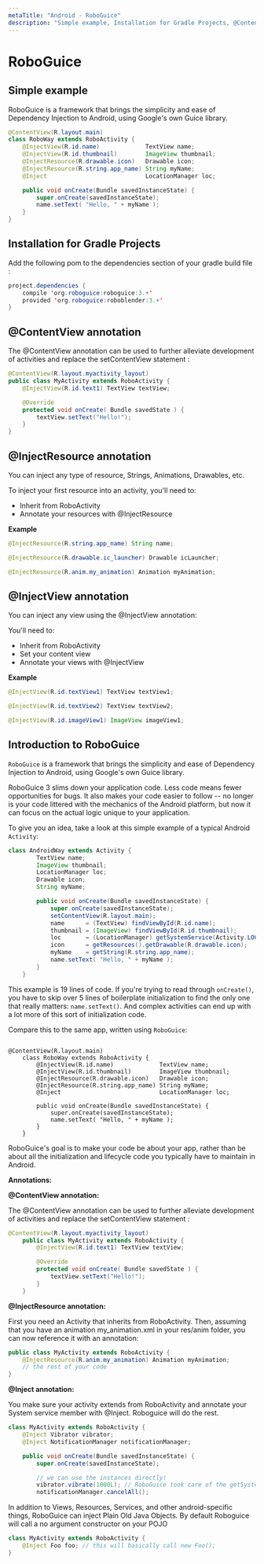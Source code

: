 ```yaml
---
metaTitle: "Android - RoboGuice"
description: "Simple example, Installation for Gradle Projects, @ContentView annotation, @InjectResource annotation, @InjectView annotation, Introduction to RoboGuice"
---
```


# RoboGuice



## Simple example


RoboGuice is a framework that brings the simplicity and ease of Dependency Injection to Android, using Google's own Guice library.

```java
@ContentView(R.layout.main)
class RoboWay extends RoboActivity { 
    @InjectView(R.id.name)             TextView name; 
    @InjectView(R.id.thumbnail)        ImageView thumbnail; 
    @InjectResource(R.drawable.icon)   Drawable icon; 
    @InjectResource(R.string.app_name) String myName; 
    @Inject                            LocationManager loc; 

    public void onCreate(Bundle savedInstanceState) { 
        super.onCreate(savedInstanceState); 
        name.setText( "Hello, " + myName ); 
    } 
} 

```



## Installation for Gradle Projects


Add the following pom to the dependencies section of your gradle build file :

```java
project.dependencies {
    compile 'org.roboguice:roboguice:3.+'
    provided 'org.roboguice:roboblender:3.+'
}

```



## @ContentView annotation


The @ContentView annotation can be used to further alleviate development of activities and replace the setContentView statement :

```java
@ContentView(R.layout.myactivity_layout)
public class MyActivity extends RoboActivity {
    @InjectView(R.id.text1) TextView textView;

    @Override
    protected void onCreate( Bundle savedState ) {
        textView.setText("Hello!");
    }
}

```



## @InjectResource annotation


You can inject any type of resource, Strings, Animations, Drawables, etc.

To inject your first resource into an activity, you'll need to:

- Inherit from RoboActivity
- Annotate your resources with @InjectResource

**Example**

```java
@InjectResource(R.string.app_name) String name;

@InjectResource(R.drawable.ic_launcher) Drawable icLauncher;

@InjectResource(R.anim.my_animation) Animation myAnimation;

```



## @InjectView annotation


You can inject any view using the @InjectView annotation:

You'll need to:

- Inherit from RoboActivity
- Set your content view
- Annotate your views with @InjectView

**Example**

```java
@InjectView(R.id.textView1) TextView textView1;

@InjectView(R.id.textView2) TextView textView2;

@InjectView(R.id.imageView1) ImageView imageView1;

```



## Introduction to RoboGuice


`RoboGuice` is a framework that brings the simplicity and ease of Dependency Injection to Android, using Google's own Guice library.

RoboGuice 3 slims down your application code. Less code means fewer opportunities for bugs. It also makes your code easier to follow -- no longer is your code littered with the mechanics of the Android platform, but now it can focus on the actual logic unique to your application.

To give you an idea, take a look at this simple example of a typical Android `Activity`:

```java
class AndroidWay extends Activity { 
        TextView name; 
        ImageView thumbnail; 
        LocationManager loc; 
        Drawable icon; 
        String myName; 

        public void onCreate(Bundle savedInstanceState) { 
            super.onCreate(savedInstanceState); 
            setContentView(R.layout.main);
            name      = (TextView) findViewById(R.id.name); 
            thumbnail = (ImageView) findViewById(R.id.thumbnail); 
            loc       = (LocationManager) getSystemService(Activity.LOCATION_SERVICE); 
            icon      = getResources().getDrawable(R.drawable.icon); 
            myName    = getString(R.string.app_name); 
            name.setText( "Hello, " + myName ); 
        } 
    }

```

This example is 19 lines of code. If you're trying to read through `onCreate()`, you have to skip over 5 lines of boilerplate initialization to find the only one that really matters: `name.setText()`. And complex activities can end up with a lot more of this sort of initialization code.

Compare this to the same app, written using `RoboGuice`:

```

@ContentView(R.layout.main)
    class RoboWay extends RoboActivity { 
        @InjectView(R.id.name)             TextView name; 
        @InjectView(R.id.thumbnail)        ImageView thumbnail; 
        @InjectResource(R.drawable.icon)   Drawable icon; 
        @InjectResource(R.string.app_name) String myName; 
        @Inject                            LocationManager loc; 

        public void onCreate(Bundle savedInstanceState) { 
            super.onCreate(savedInstanceState); 
            name.setText( "Hello, " + myName ); 
        } 
    }

```

RoboGuice's goal is to make your code be about your app, rather than be about all the initialization and lifecycle code you typically have to maintain in Android.

**Annotations:**

**@ContentView annotation:**

The @ContentView annotation can be used to further alleviate development of activities and replace the setContentView statement :

```java
@ContentView(R.layout.myactivity_layout)
    public class MyActivity extends RoboActivity {
        @InjectView(R.id.text1) TextView textView;

        @Override
        protected void onCreate( Bundle savedState ) {
            textView.setText("Hello!");
        }
    }

```

**@InjectResource annotation:**

First you need an Activity that inherits from RoboActivity. Then, assuming that you have an animation my_animation.xml in your res/anim folder, you can now reference it with an annotation:

```java
public class MyActivity extends RoboActivity {
    @InjectResource(R.anim.my_animation) Animation myAnimation;
    // the rest of your code
}

```

**@Inject annotation:**

You make sure your activity extends from RoboActivity and annotate your System service member with @Inject. Roboguice will do the rest.

```java
class MyActivity extends RoboActivity {
    @Inject Vibrator vibrator;
    @Inject NotificationManager notificationManager;

    public void onCreate(Bundle savedInstanceState) {
        super.onCreate(savedInstanceState);

        // we can use the instances directly!
        vibrator.vibrate(1000L); // RoboGuice took care of the getSystemService(VIBRATOR_SERVICE)
        notificationManager.cancelAll();

```

In addition to Views, Resources, Services, and other android-specific things, RoboGuice can inject Plain Old Java Objects. By default Roboguice will call a no argument constructor on your POJO

```java
class MyActivity extends RoboActivity {
    @Inject Foo foo; // this will basically call new Foo();
}

```

